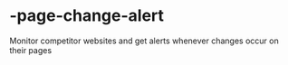 # -page-change-alert
Monitor competitor websites and get alerts whenever changes occur on their pages
